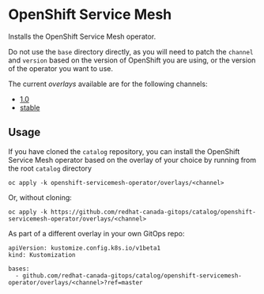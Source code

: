 # OpenShift Service Mesh

Installs the OpenShift Service Mesh operator.

Do not use the `base` directory directly, as you will need to patch the `channel` and `version` based on the version of OpenShift you are using, or the version of the operator you want to use.

The current *overlays* available are for the following channels:
* [1.0](overlays/1.0)
* [stable](overlays/stable)

## Usage

If you have cloned the `catalog` repository, you can install the OpenShift Service Mesh operator based on the overlay of your choice by running from the root `catalog` directory

```
oc apply -k openshift-servicemesh-operator/overlays/<channel>
```

Or, without cloning:

```
oc apply -k https://github.com/redhat-canada-gitops/catalog/openshift-servicemesh-operator/overlays/<channel>
```

As part of a different overlay in your own GitOps repo:

```
apiVersion: kustomize.config.k8s.io/v1beta1
kind: Kustomization

bases:
  - github.com/redhat-canada-gitops/catalog/openshift-servicemesh-operator/overlays/<channel>?ref=master
```
